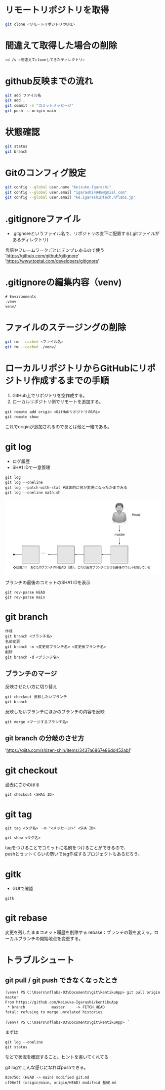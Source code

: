# リモートリポジトリを取得
```bash
git clone <リモートリポジトリのURL>
```

# 間違えて取得した場合の削除
```bash
rd /s <間違えてcloneしてきたディレクトリ>
```

# github反映までの流れ
```bash
git add ファイル名
git add .
git commit -m "コミットメッセージ"
git push -u origin main
```

# 状態確認
```bash
git status
git branch
```

# Gitのコンフィグ設定
```bash
git config --global user.name "Keisuke-Igarashi"
git config --global user.email "igarashi4948@gmial.com"
git config --global user.email "ke.igarashi@tech.nflabs.jp"
```

# .gitignoreファイル
- .gitgnoreというファイル名で、リポジトリの直下に配置する(.gitファイルがあるディレクトリ)

言語やフレームワークごとにテンプレあるので使う
'https://github.com/github/gitignore'
'https://www.toptal.com/developers/gitignore'

# .gitignoreの編集内容（venv)
```
# Environments
.venv
venv/
```


# ファイルのステージングの削除
```bash
git rm --cached <ファイル名>
git rm --cached ./venv/
```


# ローカルリポジトリからGitHubにリポジトリ作成するまでの手順

1. GitHub上でリポジトリを空作成する。
2. ローカルリポジトリ側でリモートを追加する。

```
git remote add origin <GitHubリポジトリのURL>
git remote show
```
これでoriginが追加されるのであとは他と一緒である。

# git log
* ログ履歴
* SHA1 IDで一意管理
```
git log
git log --oneline
git log --patch-with-stat #具体的に何が変更になったかまでみる
git log --oneline math.sh
```
![](IMG/HEAD.png)

ブランチの最後のコミットのSHA1 IDを表示
```
git rev-parse HEAD
git rev-parse main
```

# git branch
```
作成
git branch <ブランチ名>
名前変更
git branch -m <変更前ブランチ名> <変更後ブランチ名>
削除
git branch -d <ブランチ名>
```

## ブランチのマージ
反映させたい方に切り替え
```
git checkout 反映したいブランチ
git branch
```

反映したいブランチにほかのブランチの内容を反映
```
git merge <マージするブランチ名>
```

## git branch の分岐のさせ方
'https://qiita.com/shizen-shin/items/3437a6867e86dd452ab1'


# git checkout
過去にさかのぼる
```
git checkout <SHA1 ID>
```

# git tag
```
git tag <タグ名>　-m "<メッセージ>" <SHA ID>
```
```
git show <タグ名>
```

tagをつけることでコミットに名前をつけることができるので、  
pushとセットくらいの勢いでtag作成するプロジェクトもあるだろう。


# gitk

* GUIで確認
```
gitk
```

# git rebase

変更を残したままコミット履歴を削除する
rebase：ブランチの親を変える。ローカルブランチの開始地点を変更する。


# トラブルシュート

## git pull / git push できなくなったとき
```
(venv) PS C:\Users\nflabs-03\Documents\git\kentikuApp> git pull origin master
From https://github.com/Keisuke-Igarashi/kentikuApp
 * branch            master     -> FETCH_HEAD
fatal: refusing to merge unrelated histories

(venv) PS C:\Users\nflabs-03\Documents\git\kentikuApp> ｀ 
```

まずは
```
git log --oneline
git status
```
などで状況を確認すること。ヒントを書いてくれてる

git logでこんな感じになればpushできる。
```
83e756c (HEAD -> main) modified git.md
cf06eff (origin/main, origin/HEAD) modifeid 基礎.md
```